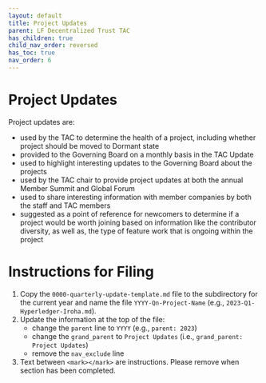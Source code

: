 ```yaml
---
layout: default
title: Project Updates
parent: LF Decentralized Trust TAC
has_children: true
child_nav_order: reversed
has_toc: true
nav_order: 6
---
```

[//]: # (SPDX-License-Identifier: CC-BY-4.0)

# Project Updates
Project updates are:
- used by the TAC to determine the health of a project, including whether project should be moved to Dormant state
- provided to the Governing Board on a monthly basis in the TAC Update
- used to highlight interesting updates to the Governing Board about the projects
- used by the TAC chair to provide project updates at both the annual Member Summit and Global Forum 
- used to share interesting information with member companies by both the staff and TAC members
- suggested as a point of reference for newcomers to determine if a project would be worth joining based on information like the contributor diversity, as well as, the type of feature work that is ongoing within the project

# Instructions for Filing
1. Copy the `0000-quarterly-update-template.md` file to the subdirectory for the current year and name the file `YYYY-Qn-Project-Name` (e.g., `2023-Q1-Hyperledger-Iroha.md`).
1. Update the information at the top of the file:
    - change the `parent` line to `YYYY` (e.g., `parent: 2023`)
    - change the `grand_parent` to `Project Updates` (i.e., `grand_parent: Project Updates`)
    - remove the `nav_exclude` line
1. Text between `<mark></mark>` are instructions. Please remove when section has been completed.
